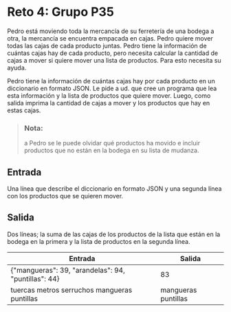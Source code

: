 # Reto 4: Grupo P35

Pedro está moviendo toda la mercancía de su ferretería de una bodega a otra, la mercancía se encuentra empacada en cajas. Pedro quiere mover todas las cajas de cada producto juntas. Pedro tiene la información de cuántas cajas hay de cada producto, pero necesita calcular la cantidad de cajas a mover si quiere mover una lista de productos. Para esto necesita su ayuda. 

Pedro tiene la información de cuántas cajas hay por cada producto en un diccionario en formato JSON. Le pide a ud. que cree un programa que lea esta información y la lista de productos que quiere mover. Luego, como salida imprima la cantidad de cajas a mover y los productos que hay en estas cajas.

> ### Nota: 
> a Pedro se le puede olvidar qué productos ha movido e incluir productos que no están en la bodega en su lista de mudanza.

## Entrada

Una línea que describe el diccionario en formato JSON y una segunda línea con los productos que se quieren mover.

## Salida

Dos líneas; la suma de las cajas de los productos de la lista que están en la bodega en la primera y la lista de productos en la segunda línea.


| Entrada                                             | Salida             |
| --------------------------------------------------- | ------------------ |
| {"mangueras": 39, "arandelas": 94, "puntillas": 44} | 83                 |
| tuercas metros serruchos mangueras puntillas        | mangueras puntillas|
